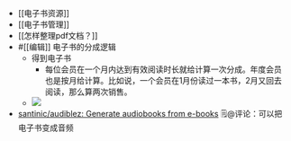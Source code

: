 - [[电子书资源]]
- [[电子书管理]]
- [[怎样整理pdf文档？]]
- #[[编辑]] 电子书的分成逻辑
    - 得到电子书
        - 每位会员在一个月内达到有效阅读时长就给计算一次分成。年度会员也是按月给计算。比如说，一个会员在1月份读过一本书，2月又回去阅读，那么算两次销售。
    - ![](https://firebasestorage.googleapis.com/v0/b/firescript-577a2.appspot.com/o/imgs%2Fapp%2Fxinyiheng%2FdCopbz0oAz.png?alt=media&token=c0236a67-c9ec-4d40-a324-dab6b00f3ed5)
- [santinic/audiblez: Generate audiobooks from e-books](https://github.com/santinic/audiblez) 🗒@评论：可以把电子书变成音频

